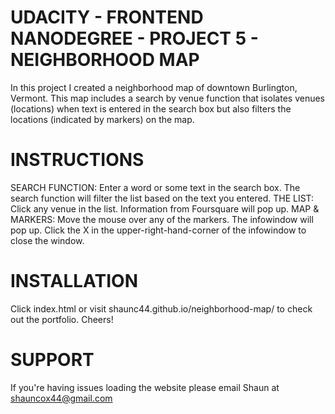 UDACITY - FRONTEND NANODEGREE - PROJECT 5 - NEIGHBORHOOD MAP
=================================================================
In this project I created a neighborhood map of downtown
Burlington, Vermont. This map includes a search by venue function
that isolates venues (locations) when text is entered in the 
search box but also filters the locations (indicated by markers) 
on the map.


INSTRUCTIONS
============
SEARCH FUNCTION:
	Enter a word or some text in the search box. The search 
	function will filter the list based on the text you entered.
THE LIST: 
	Click any venue in the list. Information from Foursquare will
	pop up.
MAP & MARKERS:
	Move the mouse over any of the markers. The infowindow will 
	pop up. Click the X in the upper-right-hand-corner of the 
	infowindow to close the window.


INSTALLATION
============
Click index.html or visit shaunc44.github.io/neighborhood-map/ 
to check out the portfolio. Cheers!


SUPPORT
=======
If you're having issues loading the website please email 
Shaun at shauncox44@gmail.com